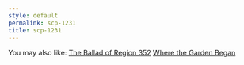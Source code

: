 ```yaml
---
style: default
permalink: scp-1231
title: scp-1231
---
```

You may also like:
[The Ballad of Region 352](http://scp-wiki.net/the-ballad-of-region-352)
[Where the Garden Began](http://scp-wiki.net/where-the-garden-began)